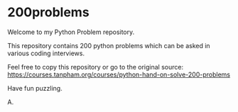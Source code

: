 # 200problems

Welcome to my Python Problem repository.

This repository contains 200 python problems which can be asked in various coding interviews. 

Feel free to copy this repository or go to the original source: https://courses.tanpham.org/courses/python-hand-on-solve-200-problems

Have fun puzzling.

A.
